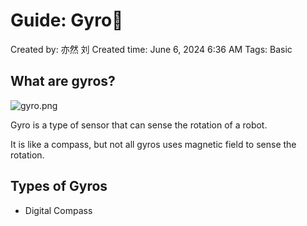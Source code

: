# Guide: Gyro🧭

Created by: 亦然 刘
Created time: June 6, 2024 6:36 AM
Tags: Basic

## What are gyros?

![gyro.png](Guide%20Gyro%F0%9F%A7%AD%20b224272f3a9a45759655d8346ddcdda9/gyro.png)

Gyro is a type of sensor that can sense the rotation of a robot.

It is like a compass, but not all gyros uses magnetic field to sense the rotation.  

## Types of Gyros

- Digital Compass